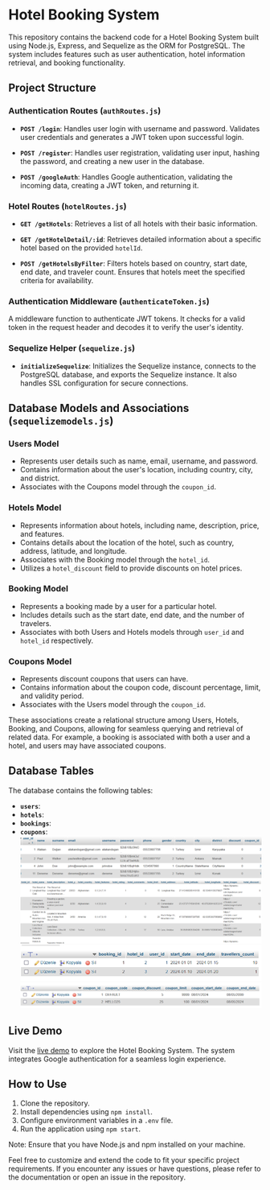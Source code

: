# Hotel Booking System

This repository contains the backend code for a Hotel Booking System built using Node.js, Express, and Sequelize as the ORM for PostgreSQL. The system includes features such as user authentication, hotel information retrieval, and booking functionality.

## Project Structure

### Authentication Routes (`authRoutes.js`)

- **`POST /login`**: Handles user login with username and password. Validates user credentials and generates a JWT token upon successful login.

- **`POST /register`**: Handles user registration, validating user input, hashing the password, and creating a new user in the database.

- **`POST /googleAuth`**: Handles Google authentication, validating the incoming data, creating a JWT token, and returning it.

### Hotel Routes (`hotelRoutes.js`)

- **`GET /getHotels`**: Retrieves a list of all hotels with their basic information.

- **`GET /getHotelDetail/:id`**: Retrieves detailed information about a specific hotel based on the provided `hotelId`.

- **`POST /getHotelsByFilter`**: Filters hotels based on country, start date, end date, and traveler count. Ensures that hotels meet the specified criteria for availability.

### Authentication Middleware (`authenticateToken.js`)

A middleware function to authenticate JWT tokens. It checks for a valid token in the request header and decodes it to verify the user's identity.

### Sequelize Helper (`sequelize.js`)

- **`initializeSequelize`**: Initializes the Sequelize instance, connects to the PostgreSQL database, and exports the Sequelize instance. It also handles SSL configuration for secure connections.

## Database Models and Associations (`sequelizemodels.js`)

### Users Model

- Represents user details such as name, email, username, and password.
- Contains information about the user's location, including country, city, and district.
- Associates with the Coupons model through the `coupon_id`.

### Hotels Model

- Represents information about hotels, including name, description, price, and features.
- Contains details about the location of the hotel, such as country, address, latitude, and longitude.
- Associates with the Booking model through the `hotel_id`.
- Utilizes a `hotel_discount` field to provide discounts on hotel prices.

### Booking Model

- Represents a booking made by a user for a particular hotel.
- Includes details such as the start date, end date, and the number of travelers.
- Associates with both Users and Hotels models through `user_id` and `hotel_id` respectively.

### Coupons Model

- Represents discount coupons that users can have.
- Contains information about the coupon code, discount percentage, limit, and validity period.
- Associates with the Users model through the `coupon_id`.

These associations create a relational structure among Users, Hotels, Booking, and Coupons, allowing for seamless querying and retrieval of related data. For example, a booking is associated with both a user and a hotel, and users may have associated coupons.

## Database Tables

The database contains the following tables:

- **`users`**:
- **`hotels`**:
- **`bookings`**:
- **`coupons`**:
  ![img_1.png](img_1.png)
  ![img_2.png](img_2.png)
  ![img_3.png](img_3.png)
  ![img_4.png](img_4.png)


## Live Demo

Visit the [live demo](https://hotelclient-v68w.onrender.com/) to explore the Hotel Booking System. The system integrates Google authentication for a seamless login experience.

## How to Use

1. Clone the repository.
2. Install dependencies using `npm install`.
3. Configure environment variables in a `.env` file.
4. Run the application using `npm start`.

Note: Ensure that you have Node.js and npm installed on your machine.

Feel free to customize and extend the code to fit your specific project requirements. If you encounter any issues or have questions, please refer to the documentation or open an issue in the repository.

